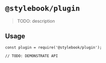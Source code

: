 # `@stylebook/plugin`

> TODO: description

## Usage

```
const plugin = require('@stylebook/plugin');

// TODO: DEMONSTRATE API
```
